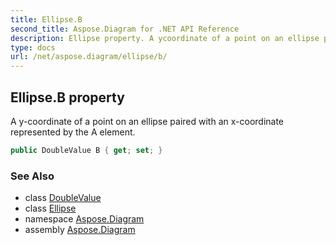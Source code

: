 ```yaml
---
title: Ellipse.B
second_title: Aspose.Diagram for .NET API Reference
description: Ellipse property. A ycoordinate of a point on an ellipse paired with an xcoordinate represented by the A element
type: docs
url: /net/aspose.diagram/ellipse/b/
---
```

## Ellipse.B property

A y-coordinate of a point on an ellipse paired with an x-coordinate represented by the A element.

```csharp
public DoubleValue B { get; set; }
```

### See Also

* class [DoubleValue](../../doublevalue/)
* class [Ellipse](../)
* namespace [Aspose.Diagram](../../ellipse/)
* assembly [Aspose.Diagram](../../../)


